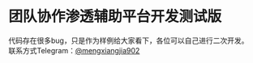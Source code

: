 # 团队协作渗透辅助平台开发测试版  
代码存在很多bug，只是作为样例给大家看下，各位可以自己进行二次开发。  
联系方式Telegram：[@mengxiangjia902](https://t.me/mengxiangjia902)
